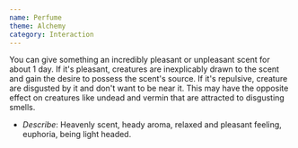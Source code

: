 ```yaml
---
name: Perfume
theme: Alchemy
category: Interaction
---
```


You can give something an incredibly pleasant or unpleasant scent for about 1 day. If it's pleasant, creatures are inexplicably drawn to the scent and gain the desire to possess the scent's source. If it's repulsive, creature are disgusted by it and don't want to be near it. This may have the opposite effect on creatures like undead and vermin that are attracted to disgusting smells. 

* *Describe*: Heavenly scent, heady aroma, relaxed and pleasant feeling, euphoria, being light headed.